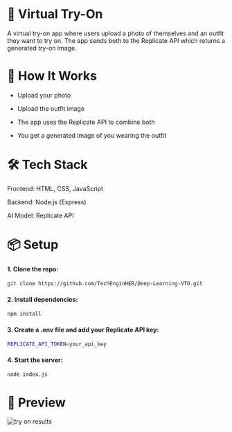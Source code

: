 # 🧥 Virtual Try-On
A virtual try-on app where users upload a photo of themselves and an outfit they want to try on. The app sends both to the Replicate API which returns a generated try-on image.

# 🚀 How It Works
* Upload your photo

* Upload the outfit image

* The app uses the Replicate API to combine both

* You get a generated image of you wearing the outfit

# 🛠 Tech Stack
Frontend: HTML, CSS, JavaScript

Backend: Node.js (Express)

AI Model: Replicate API 

# 📦 Setup
#### 1. Clone the repo:
   
```bash
git clone https://github.com/TechEnginHER/Deep-Learning-VTO.git
```
#### 2. Install dependencies:
   
```bash
npm install
```
#### 3. Create a .env file and add your Replicate API key:
   
```bash
REPLICATE_API_TOKEN=your_api_key
```
#### 4. Start the server:
   
```bash
node index.js
```

# 📸 Preview
![try on results](https://github.com/user-attachments/assets/24c0bcdc-2eb0-4212-b2c0-206d3d23ad84)




